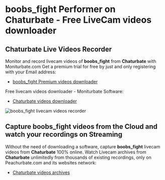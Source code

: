 # boobs_fight Performer on Chaturbate - Free LiveCam videos downloader

## Chaturbate Live Videos Recorder

Monitor and record livecam videos of **boobs_fight** from **Chaturbate** with Moniturbate.com
Get a premium trial for free by just and only registering with your Email address:
* [boobs_fight Premium videos downloader](https://moniturbate.com/request-demo-licence-key.html)

Free livecam videos downloader - Moniturbate Software:
* [Chaturbate videos downloader](https://moniturbate.com/moniturbate-download-software.html)

![boobs_fight livecam videos recorder](https://peachurnet.com/templates/moniturbate-software.png)


## Capture boobs_fight videos from the Cloud and watch your recordings on Streaming

Without the need of downloading a software, capture **boobs_fight** livecam videos from **Chaturbate** 100% online.
Watch Livecam archives from **Chaturbate** unlimitedly from thousands of existing recordings, only on Peachurbate.com and its websites network:
* [Chaturbate videos archives](https://peachurnet.com/)